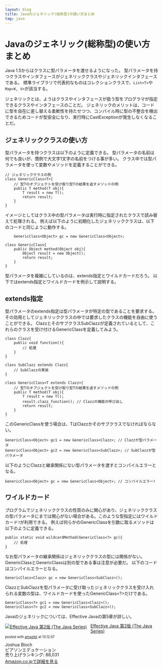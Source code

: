 ```yaml
---
layout: blog
title: Javaのジェネリック(総称型)の使い方まとめ
tag: java
---
```


# Javaのジェネリック(総称型)の使い方まとめ

Java 1.5からはクラスに型パラメータを渡せるようになった。
型パラメータを持つクラスやインタフェースがジェネリッククラスやジェネリックインタフェースである。
標準ライブラリで代表的なものはコレクションクラスで、`List<T>`や`Map<K, V>`が該当する。

ジェネリックとは、ようはクラスやインタフェースが扱う型をプログラマが指定できるクラスやインタフェースのことだ。
ジェネリックのメリットは、コードに型を自在に差し替える柔軟性を持たせつつ、コンパイル時に型の不整合を検出できるためコードが型安全になり、実行時にCastExceptionが発生しなくなることだ。

## ジェネリッククラスの使い方

型パラメータを持つクラスは以下のように定義できる。
型パラメータの名前は何でも良いが、慣例で大文字1文字の名前をつける事が多い。
クラス中では型パラメータを使って変数やメソッドを定義することができる。

~~~~
// ジェネリッククラスの例
class GenericClass<T>{
	// 型Tのオブジェクトを受け取り型Tの結果を返すメソッドの例
	public T method(T obj){
		T result = new T();
		return result;
	}
}
~~~~

イメージとしてはクラス中の型パラメータは実行時に指定されたクラスで読み替えて処理される。
例えば以下のように初期化したジェネリッククラスは、以下のコードと同じように動作する。

~~~~
	GenericClass<Object> gc = new GenericClass<Object>;
~~~~

~~~~
class GenericClass{
	public Object method(Object obj){
		Object result = new Object();
		return result;
	}
}
~~~~

型パラメータを複雑にしているのは、extends指定とワイルドカードだろう。
以下ではextends指定とワイルドカードを例示して説明する。

## extends指定

型パラメータのextends指定は型パラメータが特定の型であることを要求する。
その効用としてジェネリッククラスの中では要求したクラスの機能を自由に使うことができる。
ClazzとそのサブクラスSubClazzが定義されているとして、これらのクラスを受け付けるGenericClassを定義してみよう。

~~~~
class Clazz{
	public void function(){
		// 処理
	}
}

class SubClazz extends Clazz{
	// SubClazzの実装
}

class GenericClass<T extends Clazz>{
	// 型Tのオブジェクトを受け取り型Tの結果を返すメソッドの例
	public T method(T obj){
		T result = new T();
		result.clazz_function(); // Clazzの機能の呼び出し
		return result;
	}
}
~~~~

このGenericClassを使う場合は、TはClazzかそのサブクラスでなければならない。

~~~~
GenericClass<Object> gc1 = new GenericClass<Clazz>; // Clazzが型パラメータ
GenericClass<Object> gc2 = new GenericClass<SubClazz>; // SubClazzが型パラメータ
~~~~

以下のようにClazzと継承関係にない型パラメータを渡すとコンパイルエラーとなる。

~~~~
GenericClass<Object> gc = new GenericClass<Object>; // コンパイルエラー!
~~~~

## ワイルドカード

プログラムでジェネリッククラスの性質のみに関心があり、ジェネリッククラスの型パラメータにまでは関心がない場合がある。このような型指定にはワイルドカード`?`が利用できる。
例えば何らかのGenericClassを引数に取るメソッドは以下のように定義できる。

~~~~
public static void wildcardMethod(GenericClass<?> gc){
	// 処理
}
~~~~

なお型パラメータの継承関係はジェネリッククラスの型には関係がない。
GenericClass<Clazz>とGenericClass<SubClazz>は別の型である事は注意が必要だ。
以下のコードはコンパイルエラーとなる。

~~~~
GenericClass<Clazz> gc = new GenericClass<SubClazz>();
~~~~

ClazzとSubClazzを型パラメータに受け取ったジェネリッククラスを受け入れられる変数の型は、ワイルドカードを使ったGenericClass<?>だけである。

~~~~
GenericClass<?> gc1 = new GenericClass<Clazz>();
GenericClass<?> gc2 = new GenericClass<SubClazz>();
~~~~

Javaのジェネリックについては、Effective Javaの第5章が詳しい。

<div class="amazlet-box" style="margin-bottom:0px;"><div class="amazlet-image" style="float:left;margin:0px 12px 1px 0px;"><a href="http://www.amazon.co.jp/exec/obidos/ASIN/489471499X/xmisao-22/ref=nosim/" name="amazletlink" target="_blank"><img src="http://ecx.images-amazon.com/images/I/51E1m-weAXL._SL160_.jpg" alt="Effective Java 第2版 (The Java Series)" style="border: none;" /></a></div><div class="amazlet-info" style="line-height:120%; margin-bottom: 10px"><div class="amazlet-name" style="margin-bottom:10px;line-height:120%"><a href="http://www.amazon.co.jp/exec/obidos/ASIN/489471499X/xmisao-22/ref=nosim/" name="amazletlink" target="_blank">Effective Java 第2版 (The Java Series)</a><div class="amazlet-powered-date" style="font-size:80%;margin-top:5px;line-height:120%">posted with <a href="http://www.amazlet.com/" title="amazlet" target="_blank">amazlet</a> at 13.12.07</div></div><div class="amazlet-detail">Joshua Bloch <br />ピアソンエデュケーション <br />売り上げランキング: 88,031<br /></div><div class="amazlet-sub-info" style="float: left;"><div class="amazlet-link" style="margin-top: 5px"><a href="http://www.amazon.co.jp/exec/obidos/ASIN/489471499X/xmisao-22/ref=nosim/" name="amazletlink" target="_blank">Amazon.co.jpで詳細を見る</a></div></div></div><div class="amazlet-footer" style="clear: left"></div></div>
